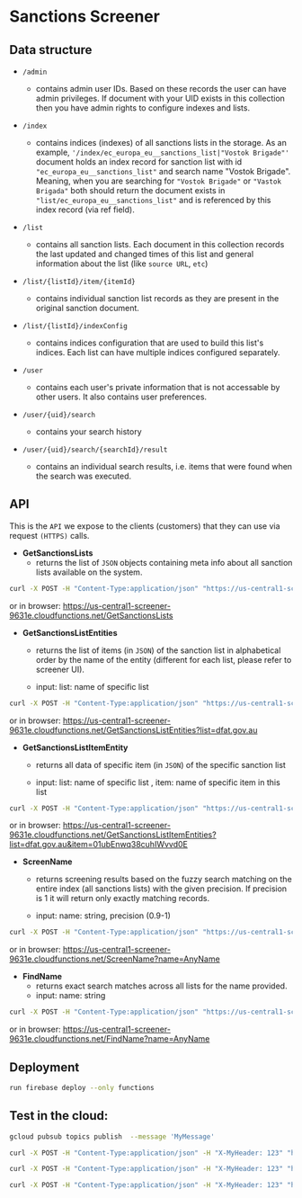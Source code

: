 # Sanctions Screener

## **Data structure**

- `/admin`

  - contains admin user IDs. Based on these records the user can have admin privileges. If document with your UID exists in this collection then you have admin rights to configure indexes and lists.

- `/index`

  - contains indices (indexes) of all sanctions lists in the storage.
    As an example, `'/index/ec_europa_eu__sanctions_list|"Vostok Brigade"'` document holds an index record for sanction list with id `"ec_europa_eu__sanctions_list"` and search name "Vostok Brigade". Meaning, when you are searching for `"Vostok Brigade"` or `"Vastok Brigada"` both should return the document exists in `"list/ec_europa_eu__sanctions_list"` and is referenced by this index record (via ref field).

- `/list`

  - contains all sanction lists. Each document in this collection records the last updated and changed times of this list and general information about the list (like `source URL`, `etc`)

- `/list/{listId}/item/{itemId}`

  - contains individual sanction list records as they are present in the original sanction document.

- `/list/{listId}/indexConfig`

  - contains indices configuration that are used to build this list's indices. Each list can have multiple indices configured separately.

- `/user`

  - contains each user's private information that is not accessable by other users. It also contains user preferences.

- `/user/{uid}/search`

  - contains your search history

- `/user/{uid}/search/{searchId}/result`
  - contains an individual search results, i.e. items that were found when the search was executed.

## **API**

This is the `API` we expose to the clients (customers) that they can use via request `(HTTPS)` calls.

- **GetSanctionsLists**
  - returns the list of `JSON` objects containing meta info about all sanction lists available on the system.

```bash
curl -X POST -H "Content-Type:application/json" "https://us-central1-screener-9631e.cloudfunctions.net/GetSanctionsLists"
```

or in browser: https://us-central1-screener-9631e.cloudfunctions.net/GetSanctionsLists

- **GetSanctionsListEntities**

  - returns the list of items (in `JSON`) of the sanction list in alphabetical order by the name of the entity (different for each list, please refer to screener UI).

  - input: list: name of specific list

```bash
curl -X POST -H "Content-Type:application/json" "https://us-central1-screener-9631e.cloudfunctions.net/GetSanctionsListEntities?list=dfat.gov.au"
```

or in browser: https://us-central1-screener-9631e.cloudfunctions.net/GetSanctionsListEntities?list=dfat.gov.au

- **GetSanctionsListItemEntity**

  - returns all data of specific item (in `JSON`) of the specific sanction list

  - input: list: name of specific list , item: name of specific item in this list

```bash
curl -X POST -H "Content-Type:application/json" "https://us-central1-screener-9631e.cloudfunctions.net/GetSanctionsListItemEntities?list=dfat.gov.au&item=01ubEnwq38cuhIWvvd0E"
```

or in browser: https://us-central1-screener-9631e.cloudfunctions.net/GetSanctionsListItemEntities?list=dfat.gov.au&item=01ubEnwq38cuhIWvvd0E

- **ScreenName**

  - returns screening results based on the fuzzy search matching on the entire index (all sanctions lists) with the given precision. If precision is 1 it will return only exactly matching records.

  - input: name: string, precision (0.9-1)

```bash
curl -X POST -H "Content-Type:application/json" "https://us-central1-screener-9631e.cloudfunctions.net/ScreenName?name=AnyName"
```

or in browser: https://us-central1-screener-9631e.cloudfunctions.net/ScreenName?name=AnyName

- **FindName**
  - returns exact search matches across all lists for the name provided.
  - input: name: string

```bash
curl -X POST -H "Content-Type:application/json" "https://us-central1-screener-9631e.cloudfunctions.net/FindName?name=AnyName"
```

or in browser: https://us-central1-screener-9631e.cloudfunctions.net/FindName?name=AnyName

<!-- - **ScreenPerson (TBD)**
  - returns screening results based on the fuzzy search matching on the entire index (all sanctions lists) with the given precision. If precision is 1 it will return only exactly matching records.

  - input: search target string, precision (0.9-1)
  - optional: `DOB`, `nationality` -->

## **Deployment**

```bash
run firebase deploy --only functions
```

## **Test in the cloud:**

```bash
gcloud pubsub topics publish  --message 'MyMessage'
```

```bash
curl -X POST -H "Content-Type:application/json" -H "X-MyHeader: 123" "https://us-central1-screener-9631e.cloudfunctions.net/index_list2?list=ec_europa_eu__sanctions_list" -d '[{"field":"nameAlias", "type":"array","subField":"wholeName"}]'
```

```bash
curl -X POST -H "Content-Type:application/json" -H "X-MyHeader: 123" "https://us-central1-screener-9631e.cloudfunctions.net/screen?target=test"
```

```bash
curl -X POST -H "Content-Type:application/json" -H "X-MyHeader: 123" "https://us-central1-screener-9631e.cloudfunctions.net/test?test_parameter=hello" -d '{"test_json":"Hello World!"}'
```
